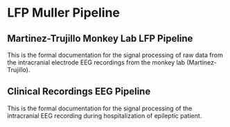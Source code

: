 # LFP Muller Pipeline 

## Martinez-Trujillo Monkey Lab LFP Pipeline

This is the formal documentation for the signal processing of raw data from the intracranial electrode EEG recordings from the monkey lab (Martinez-Trujillo). 

## Clinical Recordings EEG Pipeline

This is the formal documentation for the signal processing of the intracranial EEG recording during hospitalization of epileptic patient.
